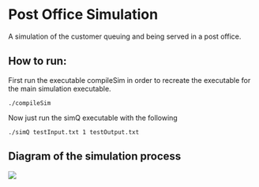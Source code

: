 # Post Office Simulation
A simulation of the customer queuing and being served in a post office.

## How to run:
First run the executable compileSim in order to recreate the executable for the main simulation executable.
```console
./compileSim
```
Now just run the simQ executable with the following <inputFile> <numberOfSimulations> <outputFile>
```console
./simQ testInput.txt 1 testOutput.txt
```
## Diagram of the simulation process
<img src="https://i.imgur.com/YGu3rWK.png">
